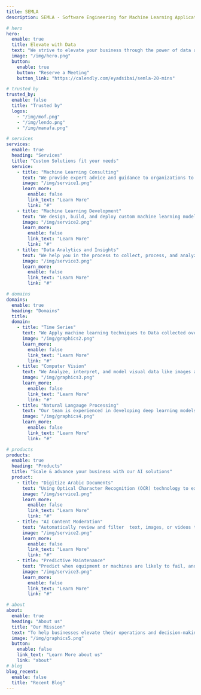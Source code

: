 ```yaml
---
title: SEMLA
description: SEMLA - Software Engineering for Machine Learning Applications

# hero
hero:
  enable: true
  title: Elevate with Data
  text: "We strive to elevate your business through the power of data and machine learning. Join us on a journey to transform your organization and stay ahead of the curve."
  image: "/img/hero.png"
  button:
    enable: true
    button: "Reserve a Meeting"
    button_link: "https://calendly.com/eyadsibai/semla-20-mins"

# trusted by
trusted_by:
  enable: false
  title: "Trusted by"
  logos:
    - "/img/mof.png"
    - "/img/lendo.png"
    - "/img/manafa.png"

# services
services:
  enable: true
  heading: "Services"
  title: "Custom Solutions fit your needs"
  service:
    - title: "Machine Learning Consulting"
      text: "We provide expert advice and guidance to organizations to leverage the power of data and machine learning to solve business problems"
      image: "/img/service1.png"
      learn_more:
        enable: false
        link_text: "Learn More"
        link: "#"
    - title: "Machine Learning Development"
      text: "We design, build, and deploy custom machine learning models and solutions to automate tasks and make data-driven decisions"
      image: "/img/service2.png"
      learn_more:
        enable: false
        link_text: "Learn More"
        link: "#"
    - title: "Data Analytics and Insights"
      text: "We help you in the process to collect, process, and analyze data in order to gain valuable insights and make informed decisions."
      image: "/img/service3.png"
      learn_more:
        enable: false
        link_text: "Learn More"
        link: "#"

# domains
domains:
  enable: true
  heading: "Domains"
  title:
  domain:
    - title: "Time Series"
      text: "We Apply machine learning techniques to Data collected over time or based on events, such as stock prices, temperature readings, purchases made by customers or website clicks, and even data arranged in a table format, makes it possible to make predictions, identify patterns and trends, and gain valuable insights into various real-world problems and systems."
      image: "/img/graphics2.png"
      learn_more:
        enable: false
        link_text: "Learn More"
        link: "#"
    - title: "Computer Vision"
      text: "We Analyze, interpret, and model visual data like images and videos to perform tasks such as object recognition, image classification, object detection, semantic segmentation, and others. With the advancements in deep learning and convolutional neural networks, the accuracy and performance of machine learning for computer vision have significantly improved, making it a valuable tool for various industries."
      image: "/img/graphics3.png"
      learn_more:
        enable: false
        link_text: "Learn More"
        link: "#"
    - title: "Natural Langauge Processing"
      text: "Our team is experienced in developing deep learning models for a wide range of NLP applications, including speech recognition, text classification, sentiment analysis, named entity recognition, text generation, dialogue systems, and question-answering systems. With our domain expertise, companies can improve customer engagement, automate customer support, personalize marketing campaigns, and perform advanced language-based analysis."
      image: "/img/graphics4.png"
      learn_more:
        enable: false
        link_text: "Learn More"
        link: "#"

# products
products:
  enable: true
  heading: "Products"
  title: "Scale & advance your business with our AI solutions"
  product:
    - title: "Digitize Arabic Documents"
      text: "Using Optical Character Recognition (OCR) technology to extract the text from images and convert it into editable text format. This can help organizations to better manage their information, reduce paper waste, and improve overall efficiency"
      image: "/img/service1.png"
      learn_more:
        enable: false
        link_text: "Learn More"
        link: "#"
    - title: "AI Content Moderation"
      text: "Automatically review and filter  text, images, or videos to ensure it aligns with defined standards and policies, promoting a safe and positive user experience."
      image: "/img/service2.png"
      learn_more:
        enable: false
        link_text: "Learn More"
        link: "#"
    - title: "Predictive Maintenance"
      text: "Predict when equipment or machines are likely to fail, and to schedule maintenance tasks before those failures occur. The goal of predictive maintenance is to reduce downtime, minimize equipment damage, and lower maintenance costs."
      image: "/img/service3.png"
      learn_more:
        enable: false
        link_text: "Learn More"
        link: "#"

# about
about:
  enable: true
  heading: "About us"
  title: "Our Mission"
  text: "To help businesses elevate their operations and decision-making with the use of data analytics and machine learning techniques."
  image: "/img/graphics5.png"
  button:
    enable: false
    link_text: "Learn More about us"
    link: "about"
# blog
blog_recent:
  enable: false
  title: "Recent Blog"
---
```


